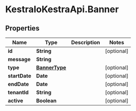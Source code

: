 # KestraIoKestraApi.Banner

## Properties

Name | Type | Description | Notes
------------ | ------------- | ------------- | -------------
**id** | **String** |  | [optional] 
**message** | **String** |  | 
**type** | [**BannerType**](BannerType.md) |  | [optional] 
**startDate** | **Date** |  | [optional] 
**endDate** | **Date** |  | [optional] 
**tenantId** | **String** |  | [optional] 
**active** | **Boolean** |  | [optional] 


